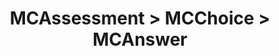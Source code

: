 ---
title: MCAssessment > MCChoice > MCAnswer
redirect_to: "/releases/v10.2.0/developers/obo_nodes/mc_answer"
---